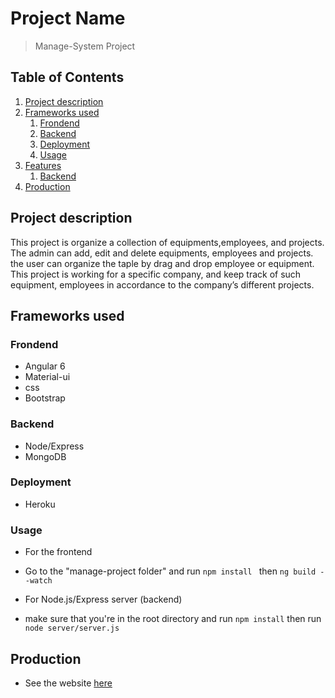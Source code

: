# Project Name

>  Manage-System Project

## Table of Contents

1. [Project description](#project-description)
1. [Frameworks used](#frameworks-used)
    1. [Frondend](#frontend)
    1. [Backend](#backend)
    1. [Deployment](#deployment)
    1. [Usage](#usage)
1. [Features](#features)
    1. [Backend](#backend)
1. [Production](#production)

## Project description

 This project is  organize a collection of equipments,employees, and projects.
 The admin can add, edit and delete equipments, employees and projects.
 the user can organize the taple by drag and drop employee or equipment.
 This project is  working for a specific company, and keep track of such equipment, employees in accordance to the company’s different projects.

## Frameworks used

 ### Frondend
 * Angular 6
 * Material-ui
 * css
 * Bootstrap
 ### Backend
  * Node/Express
  * MongoDB

 ### Deployment
  * Heroku 

 ### Usage

  * For the frontend
  * Go to the "manage-project folder" and run `npm install ` then `ng build --watch`

  * For Node.js/Express server (backend)
  * make sure that you're in  the root directory and run  `npm install` then run `node server/server.js`
 

## Production
   * See the website [here](https://manage-system-project.herokuapp.com)
